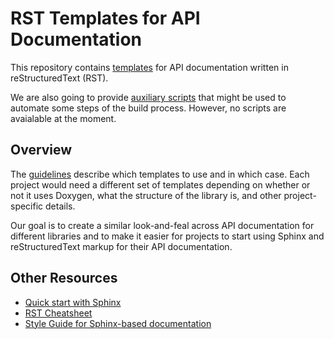 # RST Templates for API Documentation

This repository contains [templates](templates) for API documentation written in reStructuredText (RST). 

We are also going to provide [auxiliary scripts](scripts) that might be used to automate some steps of the build process. However, no scripts are avaialable at the moment.

## Overview

The [guidelines](templates/README.md) describe which templates to use and in which case. Each project would need a different set of templates depending on whether or not it uses Doxygen, what the structure of the library is, and other project-specific details.

Our goal is to create a similar look-and-feal across API documentation for different libraries and to make it easier for projects to start using Sphinx and reStructuredText markup for their API documentation.

## Other Resources

- [Quick start with Sphinx](https://www.sphinx-doc.org/en/master/usage/quickstart.html)
- [RST Cheatsheet](https://github.com/ralsina/rst-cheatsheet/blob/master/rst-cheatsheet.rst)
- [Style Guide for Sphinx-based documentation](https://documentation-style-guide-sphinx.readthedocs.io/en/latest/style-guide.html)
